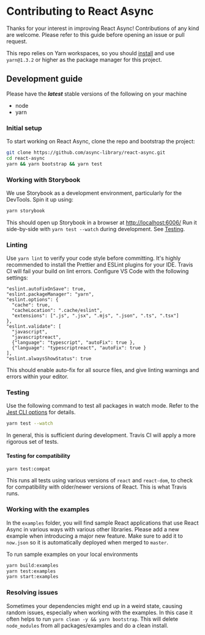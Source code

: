 # Contributing to React Async

Thanks for your interest in improving React Async! Contributions of any kind are welcome. Please refer to this guide before opening an issue or pull request.

This repo relies on Yarn workspaces, so you should [install](https://yarnpkg.com/en/docs/install) and use `yarn@1.3.2` or higher as the package manager for this project.

## Development guide

Please have the _**latest**_ stable versions of the following on your machine

* node
* yarn

### Initial setup

To start working on React Async, clone the repo and bootstrap the project:

```bash
git clone https://github.com/async-library/react-async.git
cd react-async
yarn && yarn bootstrap && yarn test
```

### Working with Storybook

We use Storybook as a development environment, particularly for the DevTools. Spin it up using:

```bash
yarn storybook
```

This should open up Storybook in a browser at [http://localhost:6006/](http://localhost:6006/) Run it side-by-side with `yarn test --watch` during development. See [Testing](contributing.md#testing).

### Linting

Use `yarn lint` to verify your code style before committing. It's highly recommended to install the Prettier and ESLint plugins for your IDE. Travis CI will fail your build on lint errors. Configure VS Code with the following settings:

```text
"eslint.autoFixOnSave": true,
"eslint.packageManager": "yarn",
"eslint.options": {
  "cache": true,
  "cacheLocation": ".cache/eslint",
  "extensions": [".js", ".jsx", ".mjs", ".json", ".ts", ".tsx"]
},
"eslint.validate": [
  "javascript",
  "javascriptreact",
  {"language": "typescript", "autoFix": true },
  {"language": "typescriptreact", "autoFix": true }
],
"eslint.alwaysShowStatus": true
```

This should enable auto-fix for all source files, and give linting warnings and errors within your editor.

### Testing

Use the following command to test all packages in watch mode. Refer to the [Jest CLI options](https://jestjs.io/docs/en/cli#options) for details.

```bash
yarn test --watch
```

In general, this is sufficient during development. Travis CI will apply a more rigorous set of tests.

#### Testing for compatibility

```bash
yarn test:compat
```

This runs all tests using various versions of `react` and `react-dom`, to check for compatibility with older/newer versions of React. This is what Travis runs.

### Working with the examples

In the `examples` folder, you will find sample React applications that use React Async in various ways with various other libraries. Please add a new example when introducing a major new feature. Make sure to add it to `now.json` so it is automatically deployed when merged to `master`.

To run sample examples on your local environments

```bash
yarn build:examples
yarn test:examples
yarn start:examples
```

### Resolving issues

Sometimes your dependencies might end up in a weird state, causing random issues, especially when working with the examples. In this case it often helps to run `yarn clean -y && yarn bootstrap`. This will delete `node_modules` from all packages/examples and do a clean install.


